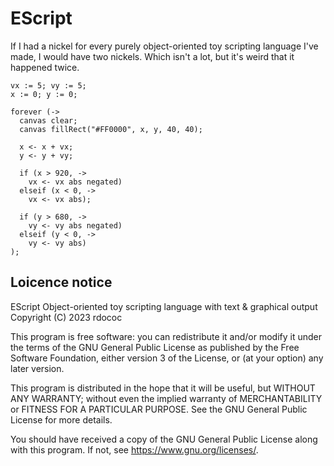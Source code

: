 # EScript

If I had a nickel for every purely object-oriented toy scripting language I've made, I would have two nickels. Which isn't a lot, but it's weird that it happened twice.

```
vx := 5; vy := 5;
x := 0; y := 0;

forever (->
  canvas clear;
  canvas fillRect("#FF0000", x, y, 40, 40);

  x <- x + vx;
  y <- y + vy;

  if (x > 920, ->
    vx <- vx abs negated)
  elseif (x < 0, ->
    vx <- vx abs);
  
  if (y > 680, ->
    vy <- vy abs negated)
  elseif (y < 0, ->
    vy <- vy abs)
);
```

## Loicence notice

EScript
Object-oriented toy scripting language with text & graphical output
Copyright (C) 2023 rdococ

This program is free software: you can redistribute it and/or modify
it under the terms of the GNU General Public License as published by
the Free Software Foundation, either version 3 of the License, or
(at your option) any later version.

This program is distributed in the hope that it will be useful,
but WITHOUT ANY WARRANTY; without even the implied warranty of
MERCHANTABILITY or FITNESS FOR A PARTICULAR PURPOSE.  See the
GNU General Public License for more details.

You should have received a copy of the GNU General Public License
along with this program.  If not, see <https://www.gnu.org/licenses/>.